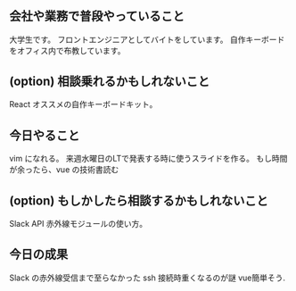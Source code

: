 # <shinzooon>

## 会社や業務で普段やっていること
大学生です。
フロントエンジニアとしてバイトをしています。
自作キーボードをオフィス内で布教しています。

## (option) 相談乗れるかもしれないこと
React
オススメの自作キーボードキット。

## 今日やること
vim になれる。
来週水曜日のLTで発表する時に使うスライドを作る。
もし時間が余ったら、vue の技術書読む

## (option) もしかしたら相談するかもしれないこと
Slack API
赤外線モジュールの使い方。

## 今日の成果
Slack の赤外線受信まで至らなかった
ssh 接続時重くなるのが謎
vue簡単そう.